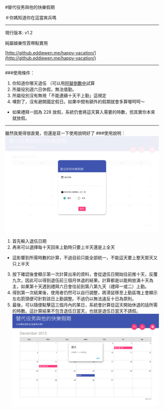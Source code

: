 #替代役男與他的快樂假期

＃你媽知道你在這當爽兵嗎

---

現行版本: v1.2

純屬娛樂性質帶點實用

[http://github.eddiewen.me/happy-vacation/](http://github.eddiewen.me/happy-vacation/)

---

###使用條件：

1. 你知道你哪天退伍 （可以用[阿替倒數中](http://smscount.lol)試算
2. 所屬役別週六日休假，無法值勤。
3. 所屬役別沒有無視「不能連續十天不上勤」這規定
4. 噢對了，沒有避開國定假日。如果中間有額外的假期就會多算喔呵呵～
  * 如果禮拜一因為 228 放假，系統仍會將這天算入需要的時數，但其實你本來就放假。

---

雖然我覺得很直覺，但還是寫一下使用說明好了
###使用說明：
![demo-image-1](/images/demo-image-1.png)
1. 首先輸入退伍日期
2. 再來可以選擇每十天回來上勤時只要上半天還是上全天
  * 這影響到所需時數的計算，不過目前只能全部統一，不能這天要上整天那天又只上半天
3. 按下確認後會顯示第一次計算出來的資料，會從退伍日開始往前推十天，反覆九次，因此可以得到退伍前三個月休退的結果。計算都是以能夠放滿十天為主，如果第十天遇到禮拜六日會往前到第八第九天（禮拜一或二）上勤。
4. 得到第一次結果後，使用者仍然可以自行調整，將滑鼠移至上勤區塊上會顯示左右箭頭便可針對該日上勤調整。不過仍以無法違反十日為原則。
5. 最後，可以隨便點擊這三個月內的某日，系統會計算從這天開始休退的話所需的時數。這計算結果不包含退伍日當天，也就是退伍日當天不請假。
![demo-image-2](/images/demo-image-2.png)
